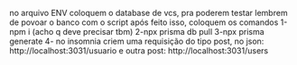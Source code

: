 no arquivo ENV
coloquem o database de vcs, pra poderem testar
lembrem de povoar o banco com o script
após feito isso, coloquem os comandos
1-npm i (acho q deve precisar tbm)
2-npx prisma db pull
3-npx prisma generate
4- no insomnia criem uma requisição do tipo post, no json: http://localhost:3031/usuario e outra post: http://localhost:3031/users